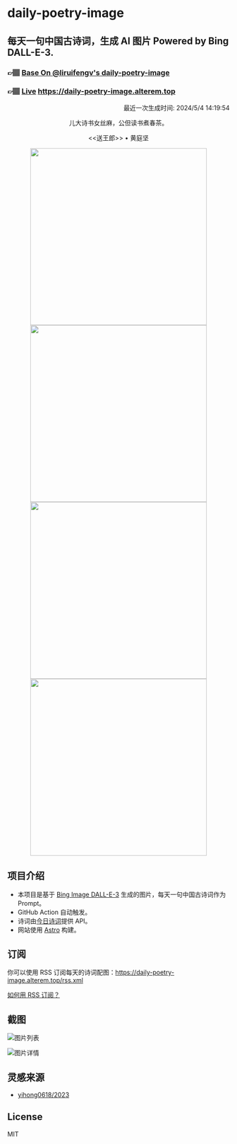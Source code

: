 
# daily-poetry-image

## 每天一句中国古诗词，生成 AI 图片 Powered by Bing DALL-E-3.

### 👉🏽 [Base On @liruifengv's daily-poetry-image](https://github.com/liruifengv/daily-poetry-image)

### 👉🏽 [Live](https://daily-poetry-image.alterem.top/) https://daily-poetry-image.alterem.top

<p align="right">
  最近一次生成时间: 2024/5/4 14:19:54
</p>
<p align="center">
儿大诗书女丝麻，公但读书煮春茶。
</p>
<p align="center">
<<送王郎>> • 黄庭坚
</p>
<p align="center">
<img src="https://tse3.mm.bing.net/th/id/OIG4.WS3ZNdO06FvwXduscLt7" height="400" width="400" />
<img src="https://tse1.mm.bing.net/th/id/OIG4.SvEAQb6zOsjartfAqUUr" height="400" width="400" />
<img src="https://tse1.mm.bing.net/th/id/OIG4.HdvTwuQUq3pil.BkMykb" height="400" width="400" />
<img src="https://tse2.mm.bing.net/th/id/OIG4.CyDiHOZChw7wrN7vx2fu" height="400" width="400" />
</p>

## 项目介绍

-   本项目是基于 [Bing Image DALL-E-3](https://www.bing.com/images/create) 生成的图片，每天一句中国古诗词作为 Prompt。
-   GitHub Action 自动触发。
-   诗词由[今日诗词](https://www.jinrishici.com/)提供 API。
-   网站使用 [Astro](https://astro.build) 构建。

## 订阅

你可以使用 RSS 订阅每天的诗词配图：https://daily-poetry-image.alterem.top/rss.xml

[如何用 RSS 订阅？](https://zhuanlan.zhihu.com/p/55026716)

## 截图

![图片列表](./screenshots/Snipaste_2023-12-28_21-00-26.png)

![图片详情](./screenshots/Snipaste_2023-12-28_21-00-53.png)

## 灵感来源

-   [yihong0618/2023](https://github.com/yihong0618/2023)

## License

MIT
